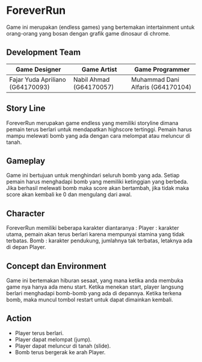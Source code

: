 # ForeverRun
Game ini merupakan (endless games) yang bertemakan intertainment untuk orang-orang yang bosan dengan grafik game dinosaur di chrome. 

## Development Team
| Game Designer | Game Artist | Game Programmer |
| ----- | ----- | ----- |
| Fajar Yuda Apriliano (G64170093) | Nabil Ahmad (G64170057) | Muhammad Dani Alfaris (G64170104) |

## Story Line
ForeverRun merupakan game endless yang memiliki storyline dimana pemain terus berlari untuk mendapatkan highscore tertinggi. Pemain harus mampu melewati bomb yang ada dengan cara melompat atau meluncur di tanah.

## Gameplay
Game ini bertujuan untuk menghindari seluruh bomb yang ada. Setiap pemain harus menghadapi bomb yang memiliki ketinggian yang berbeda. Jika berhasil melewati bomb maka score akan bertambah, jika tidak maka score akan kembali ke 0 dan mengulang dari awal.

## Character
ForeverRun memiliki beberapa karakter diantaranya :
Player : karakter utama, pemain akan terus berlari karena mempunyai stamina yang tidak terbatas.
Bomb : karakter pendukung, jumlahnya tak terbatas, letaknya ada di depan Player.

## Concept dan Environment
Game ini bertemakan hiburan sesaat, yang mana ketika anda membuka game nya hanya ada menu start. Ketika menekan start, player langsung berlari menghadapi bomb-bomb yang ada di depannya. Ketika terkena bomb, maka muncul tombol restart untuk dapat dimainkan kembali.

## Action
- Player terus berlari.
- Player dapat melompat (jump).
- Player dapat meluncur di tanah (slide).
- Bomb terus bergerak ke arah Player.
